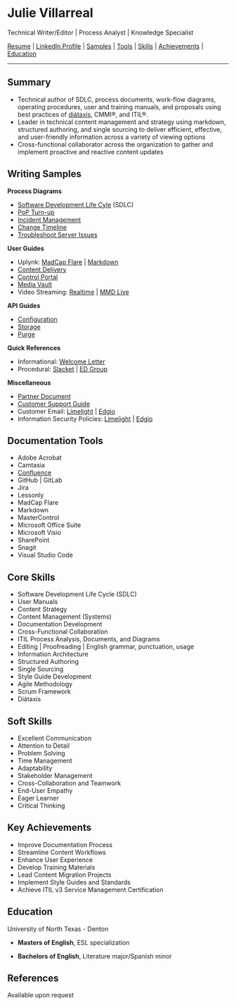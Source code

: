 # Julie Villarreal
Technical Writer/Editor | Process Analyst | Knowledge Specialist 

[Resume](/files/Julie_Villarreal_2025.pdf) | [LinkedIn Profile](https://www.linkedin.com/in/juliev/) | [Samples](#writing-samples) | [Tools](#documentation-tools) | [Skills](#core-skills) | [Achievements](#key-achievements) | [Education](#education)

---

## Summary
- Technical author of SDLC, process documents, work-flow diagrams, operating procedures, user and training manuals, and proposals using best practices of [di&#225;taxis](https://diataxis.fr/), CMMI®, and ITIL®.
- Leader in technical content management and strategy using markdown, structured authoring, and single sourcing to deliver efficient, effective, and user-friendly information across a variety of viewing options 
- Cross-functional collaborator across the organization to gather and implement proactive and reactive content updates

## Writing Samples

**Process Diagrams**
- [Software Development Life Cyle](/files/SDLC_2024.pdf) (SDLC)
- [PoP Turn-up](/files/PoP_TurnUp_Process_v0_18.pdf)
- [Incident Management](/files/2008_09_23_ITIL_IM_PrintVersionJV2.pdf)
- [Change Timeline](/files/Change_Mgmt_21DaySubmit.pdf)
- [Troubleshoot Server Issues](/files/33-300-5081_SOP_Troubleshooting_Server_Issues.pdf)

**User Guides**
- Uplynk: [MadCap Flare](https://api-docs.uplynk.com/) | [Markdown](https://docs.uplynk.com/docs/encoding-profiles)
- [Content Delivery](/files/Content_Delivery_User_Guide.pdf) 
- [Control Portal](/files/Control_Portal_User_Guide.pdf)
- [Media Vault](/files/MediaVault_User_Guide.pdf)
- Video Streaming: [Realtime](/files/Realtime_Streaming_Guide.pdf) | [MMD Live](/files//MMD_Live_Streaming_Guide_v3.0.pdf)

**API Guides**
- [Configuration](/files/Control_Portal_Configuration_API_User_Guide.pdf)
- [Storage](/files/Storage_API_Guide.pdf)
- [Purge](/files/SmartPurge_REST_API_User_Guide.pdf)

**Quick References**
- Informational: [Welcome Letter](/files/Welcome_Letter_Apps.pdf)
- Procedural: [Slacket](/files/Slacket_Quick_Reference_v_1_0.pdf) | [ED Group](/files/CreateEDGroup.pdf)

**Miscellaneous**
- [Partner Document](/files/PartnerDocument_English_September_2020.pdf) 
- [Customer Support Guide](/files/Customer_Support_Guide_July_2019a.pdf)
- Customer Email: [Limelight](/files/CustomerEmail_AddIP.jpg) | [Edgio](/files/email.pdf)
- Information Security Policies: [Limelight](/files/InfoSec_Processes_Protocols_Overview_August2020_Public.pdf) | [Edgio](/files/Information_Security_Policies_Procedures.pdf)

## Documentation Tools
- Adobe Acrobat
- Camtasia
- [Confluence](/files/ChangeMgmtConfluence.jpg)
- GitHub | GitLab
- Jira
- Lessonly
- MadCap Flare
- Markdown
- MasterControl
- Microsoft Office Suite 
- Microsoft Visio
- SharePoint
- Snagit
- Visual Studio Code

## Core Skills
- Software Development Life Cycle (SDLC)
- User Manuals
- Content Strategy
- Content Management (Systems)
- Documentation Development
- Cross-Functional Collaboration
- ITIL Process Analysis, Documents, and Diagrams
- Editing | Proofreading | English grammar, punctuation, usage
- Information Architecture
- Structured Authoring
- Single Sourcing
- Style Guide Development
- Agile Methodology
- Scrum Framework
- Diátaxis

## Soft Skills
- Excellent Communication 
- Attention to Detail
- Problem Solving
- Time Management
- Adaptability
- Stakeholder Management
- Cross-Collaboration and Teamwork
- End-User Empathy
- Eager Learner
- Critical Thinking

## Key Achievements
- Improve Documentation Process 
- Streamline Content Workflows
- Enhance User Experience
- Develop Training Materials
- Lead Content Migration Projects
- Implement Style Guides and Standards
- Achieve ITIL v3 Service Management Certification

## Education

University of North Texas - Denton

- **Masters of English**, ESL specialization  

- **Bachelors of English**, Literature major/Spanish minor  

## References 
Available upon request


